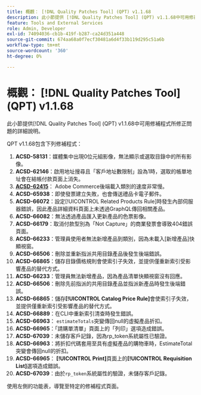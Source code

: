 ```yaml
---
title: 概觀： [!DNL Quality Patches Tool] (QPT) v1.1.68
description: 此小節提供 [!DNL Quality Patches Tool] (QPT) v1.1.68中可用修補程式所修正問題的詳細說明。
feature: Tools and External Services
role: Admin, Developer
exl-id: 74094036-cb1b-419f-b287-ca24d351a448
source-git-commit: 674aa68a0f7ecf30481a6d4f33b119d295c51a6b
workflow-type: tm+mt
source-wordcount: '360'
ht-degree: 0%

---
```


# 概觀： [!DNL Quality Patches Tool] (QPT) v1.1.68

此小節提供[!DNL Quality Patches Tool] (QPT) v1.1.68中可用修補程式所修正問題的詳細說明。

QPT v1.1.68包含下列修補程式：
1. **ACSD-58131**：媒體集中出現0位元組影像，無法顯示或選取目錄中的所有影像。
1. **ACSD-62146**：啟用地址搜尋且「客戶地址數限制」設為1時，選取的帳單地址會在結帳付款頁面上消失。
1. **[ACSD-62415](/help/tools/quality-patches-tool/patches-available-in-qpt/v1-1-68/acsd-62415-adobe-commerce-backend-loads-categories-very-slowly.md)**： Adobe Commerce後端載入類別的速度非常慢。
1. **ACSD-65938**：即使發票建立失敗，也會傳送禮品卡電子郵件。
1. **ACSD-66072**：設定[!UICONTROL Related Products Rule]時發生內部伺服器錯誤，因此產品詳細資料頁面上未透過GraphQL傳回相關產品。
1. **ACSD-66082**：無法透過產品匯入更新產品的色票影像。
1. **ACSD-66179**：取消付款型別為「Not Capture」的商業發票會導致404錯誤頁面。
1. **ACSD-66233**：管理員使用者無法新增產品到類別，因為未載入[新增產品]快顯視窗。
1. **ACSD-66506**：刪除並重新指派共用目錄產品後發生後端錯誤。
1. **ACSD-66865**：儲存目錄價格規則會使索引子失效，並提供僅重新索引受影響產品的替代方式。
1. **ACSD-66233**：管理員無法新增產品，因為產品清單快顯視窗沒有回應。
1. **ACSD-66506**：刪除先前指派的共用目錄產品並指派新產品時發生後端錯誤。
1. **ACSD-66865**：儲存&#x200B;**[!UICONTROL Catalog Price Rule]**&#x200B;會使索引子失效，並提供僅重新索引受影響產品的替代方式。
1. **ACSD-66889**：在CLI中重新索引清查時發生錯誤。
1. **ACSD-66963**： `estimateTotals`突變傳回null的虛擬產品折扣。
1. **ACSD-66965**：「請購單清單」頁面上的「列印」選項造成錯誤。
1. **ACSD-67039**：未儲存客戶記錄，因為rp_token系統屬性已驗證。
1. **ACSD-66963**：將折扣代碼套用至具有虛擬產品的購物車時，EstimateTotal突變會傳回null的折扣。
1. **ACSD-66965**： **[!UICONTROL Print]**&#x200B;頁面上的&#x200B;**[!UICONTROL Requisition List]**&#x200B;選項造成錯誤。
1. **ACSD-67039**：由於`rp_token`系統屬性的驗證，未儲存客戶記錄。


使用左側的功能表，導覽至特定的修補程式頁面。
